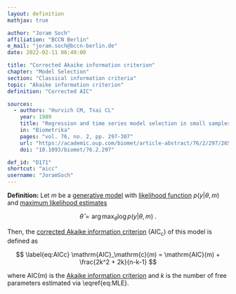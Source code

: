 ```yaml
---
layout: definition
mathjax: true

author: "Joram Soch"
affiliation: "BCCN Berlin"
e_mail: "joram.soch@bccn-berlin.de"
date: 2022-02-11 06:49:00

title: "Corrected Akaike information criterion"
chapter: "Model Selection"
section: "Classical information criteria"
topic: "Akaike information criterion"
definition: "Corrected AIC"

sources:
  - authors: "Hurvich CM, Tsai CL"
    year: 1989
    title: "Regression and time series model selection in small samples"
    in: "Biometrika"
    pages: "vol. 76, no. 2, pp. 297-307"
    url: "https://academic.oup.com/biomet/article-abstract/76/2/297/265326"
    doi: "10.1093/biomet/76.2.297"

def_id: "D171"
shortcut: "aicc"
username: "JoramSoch"
---
```



**Definition:** Let $m$ be a [generative model](/D/gm) with [likelihood function](/D/lf) $p(y \vert \theta, m)$ and [maximum likelihood estimates](/D/mle)

$$ \label{eq:MLE}
\hat{\theta} = \operatorname*{arg\,max}_\theta \log p(y | \theta, m) \; .
$$

Then, the [corrected Akaike information criterion](/D/aicc) ($\mathrm{AIC}_\mathrm{c}$) of this model is defined as

$$ \label{eq:AICc}
\mathrm{AIC}_\mathrm{c}(m) = \mathrm{AIC}(m) + \frac{2k^2 + 2k}{n-k-1}
$$

where $\mathrm{AIC}(m)$ is the [Akaike information criterion](/D/aic) and $k$ is the number of free parameters estimated via \eqref{eq:MLE}.